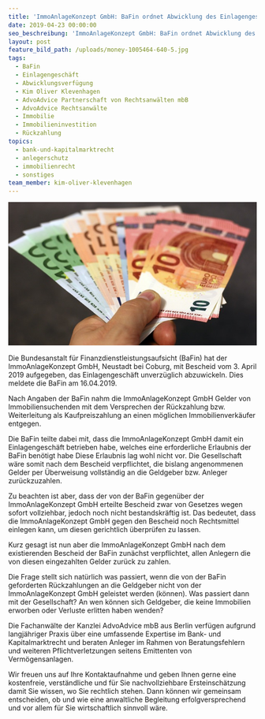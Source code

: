 ```yaml
---
title: 'ImmoAnlageKonzept GmbH: BaFin ordnet Abwicklung des Einlagengeschäft an'
date: 2019-04-23 00:00:00
seo_beschreibung: 'ImmoAnlageKonzept GmbH: BaFin ordnet Abwicklung des Einlagengeschäft an'
layout: post
feature_bild_path: /uploads/money-1005464-640-5.jpg
tags:
  - BaFin
  - Einlagengeschäft
  - Abwicklungsverfügung
  - Kim Oliver Klevenhagen
  - AdvoAdvice Partnerschaft von Rechtsanwälten mbB
  - AdvoAdvice Rechtsanwälte
  - Immobilie
  - Immobilieninvestition
  - Rückzahlung
topics:
  - bank-und-kapitalmarktrecht
  - anlegerschutz
  - immobilienrecht
  - sonstiges
team_member: kim-oliver-klevenhagen
---
```


![](/uploads/money-1005464-640-5.jpg)

Die Bundesanstalt f&uuml;r Finanzdienstleistungsaufsicht (BaFin) hat der ImmoAnlageKonzept GmbH, Neustadt bei Coburg, mit Bescheid vom 3. April 2019 aufgegeben, das Einlagengesch&auml;ft unverz&uuml;glich abzuwickeln. Dies meldete die BaFin am 16.04.2019.

Nach Angaben der BaFin nahm die ImmoAnlageKonzept GmbH Gelder von Immobiliensuchenden mit dem Versprechen der R&uuml;ckzahlung bzw. Weiterleitung als Kaufpreiszahlung an einen m&ouml;glichen Immobilienverk&auml;ufer entgegen.

Die BaFin teilte dabei mit, dass die ImmoAnlageKonzept GmbH damit ein Einlagengesch&auml;ft betrieben habe, welches eine erforderliche Erlaubnis der BaFin ben&ouml;tigt habe Diese Erlaubnis lag wohl nicht vor. Die Gesellschaft w&auml;re somit nach dem Bescheid verpflichtet, die bislang angenommenen Gelder per &Uuml;berweisung vollst&auml;ndig an die Geldgeber bzw. Anleger zur&uuml;ckzuzahlen.

Zu beachten ist aber, dass der von der BaFin gegen&uuml;ber der ImmoAnlageKonzept GmbH erteilte Bescheid zwar von Gesetzes wegen sofort vollziehbar, jedoch noch nicht bestandskr&auml;ftig ist. Das bedeutet, dass die ImmoAnlageKonzept GmbH gegen den Bescheid noch Rechtsmittel einlegen kann, um diesen gerichtlich &uuml;berpr&uuml;fen zu lassen.

Kurz gesagt ist nun aber die ImmoAnlageKonzept GmbH nach dem existierenden Bescheid der BaFin zun&auml;chst verpflichtet, allen Anlegern die von diesen eingezahlten Gelder zur&uuml;ck zu zahlen.

Die Frage stellt sich nat&uuml;rlich was passiert, wenn die von der BaFin geforderten R&uuml;ckzahlungen an die Geldgeber nicht von der ImmoAnlageKonzept GmbH geleistet werden (k&ouml;nnen). Was passiert dann mit der Gesellschaft? An wen k&ouml;nnen sich Geldgeber, die keine Immobilien erworben oder Verluste erlitten haben wenden?

Die Fachanw&auml;lte der Kanzlei AdvoAdvice mbB aus Berlin verf&uuml;gen aufgrund langj&auml;hriger Praxis &uuml;ber eine umfassende Expertise im Bank- und Kapitalmarktrecht und beraten Anleger im Rahmen von Beratungsfehlern und weiteren Pflichtverletzungen seitens Emittenten von Verm&ouml;gensanlagen.&nbsp;

Wir freuen uns auf Ihre Kontaktaufnahme und geben Ihnen gerne eine kostenfreie, verst&auml;ndliche und f&uuml;r Sie nachvollziehbare Ersteinsch&auml;tzung damit Sie wissen, wo Sie rechtlich stehen. Dann k&ouml;nnen wir gemeinsam entscheiden, ob und wie eine anwaltliche Begleitung erfolgversprechend und vor allem f&uuml;r Sie wirtschaftlich sinnvoll w&auml;re.